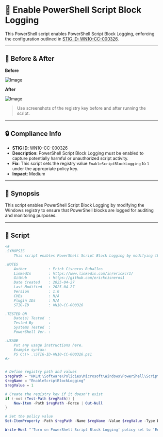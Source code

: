 # 🚫 Enable PowerShell Script Block Logging

This PowerShell script enables PowerShell Script Block Logging, enforcing the configuration outlined in [STIG ID: WN10-CC-000326](https://public.cyber.mil/stigs/).

---

## 📸 Before & After

**Before**

![Image](https://github.com/user-attachments/assets/e0b3aa75-64f6-4e59-abae-f2250ad4d684)

**After**

![Image](https://github.com/user-attachments/assets/3a9ed4ae-f6d3-4853-9854-4a3f5f52b158)

> Use screenshots of the registry key before and after running the script.

---

## 🔒 Compliance Info

- **STIG ID**: WN10-CC-000326  
- **Description**: PowerShell Script Block Logging must be enabled to capture potentially harmful or unauthorized script activity.  
- **Fix**: This script sets the registry value `EnableScriptBlockLogging` to `1` under the appropriate policy key.  
- **Impact**: Medium

---

## 🧠 Synopsis

This script enables PowerShell Script Block Logging by modifying the Windows registry to ensure that PowerShell blocks are logged for auditing and monitoring purposes.

---

## 📜 Script

```powershell
<#
.SYNOPSIS
    This script enables PowerShell Script Block Logging by modifying the Windows registry to ensure that PowerShell blocks are logged for auditing and monitoring purposes.

.NOTES
    Author          : Erick Cisneros Ruballos
    LinkedIn        : https://www.linkedin.com/in/erickcr1/
    GitHub          : https://github.com/erickcisneros1
    Date Created    : 2025-04-27
    Last Modified   : 2025-04-27
    Version         : 1.0
    CVEs            : N/A
    Plugin IDs      : N/A
    STIG-ID         : WN10-CC-000326

.TESTED ON
    Date(s) Tested  : 
    Tested By       : 
    Systems Tested  : 
    PowerShell Ver. : 

.USAGE
    Put any usage instructions here.
    Example syntax:
    PS C:\> .\STIG-ID-WN10-CC-000326.ps1 
#>


# Define registry path and values
$regPath = "HKLM:\Software\Policies\Microsoft\Windows\PowerShell\ScriptBlockLogging"
$regName = "EnableScriptBlockLogging"
$regValue = 1

# Create the registry key if it doesn't exist
if (-not (Test-Path $regPath)) {
    New-Item -Path $regPath -Force | Out-Null
}

# Set the policy value
Set-ItemProperty -Path $regPath -Name $regName -Value $regValue -Type DWord

Write-Host "'Turn on PowerShell Script Block Logging' policy set to 'Enabled.'"
